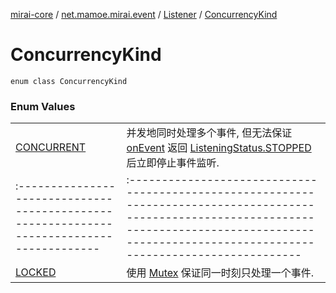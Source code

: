 [mirai-core](../../../index.md) / [net.mamoe.mirai.event](../../index.md) / [Listener](../index.md) / [ConcurrencyKind](./index.md)

# ConcurrencyKind

`enum class ConcurrencyKind`

### Enum Values
|||
|:----------------------------------------------------------------------------------------|:---------------------------------------------------------------------------------------------------------------------------------------------------------------------------------------------------------|
| [CONCURRENT](-c-o-n-c-u-r-r-e-n-t.md) | 并发地同时处理多个事件, 但无法保证 [onEvent](../on-event.md) 返回 [ListeningStatus.STOPPED](../../-listening-status/-s-t-o-p-p-e-d.md) 后立即停止事件监听. ||||
|:----------------------------------------------------------------------------------------|:---------------------------------------------------------------------------------------------------------------------------------------------------------------------------------------------------------|
| [LOCKED](-l-o-c-k-e-d.md) | 使用 [Mutex](#) 保证同一时刻只处理一个事件. |

